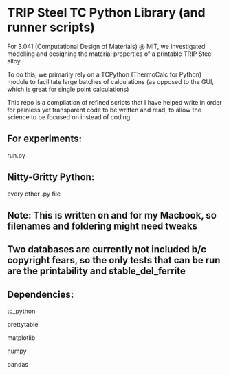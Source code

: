 # TRIP Steel TC Python Library (and runner scripts)

For 3.041 (Computational Design of Materials) @ MIT, we investigated modelling and designing the material properties of a printable TRIP Steel alloy.

To do this, we primarily rely on a TCPython (ThermoCalc for Python) module to facilitate large batches of calculations (as opposed to the GUI, which is great for single point calculations)

This repo is a compilation of refined scripts that I have helped write in order for painless yet transparent code to be written and read, to allow the science to be focused on instead of coding.

## For experiments:
run.py 

## Nitty-Gritty Python:
every other .py file

## Note: This is written on and for my Macbook, so filenames and foldering might need tweaks 

## Two databases are currently not included b/c copyright fears, so the only tests that can be run are the printability and stable_del_ferrite

## Dependencies:
tc_python

prettytable

matplotlib

numpy

pandas
